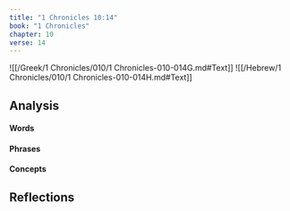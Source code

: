 ```yaml
---
title: "1 Chronicles 10:14"
book: "1 Chronicles"
chapter: 10
verse: 14
---
```

![[/Greek/1 Chronicles/010/1 Chronicles-010-014G.md#Text]]
![[/Hebrew/1 Chronicles/010/1 Chronicles-010-014H.md#Text]]

## Analysis

#### Words

#### Phrases

#### Concepts

## Reflections
